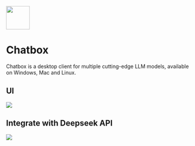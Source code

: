 <img src="https://github.com/deepseek-ai/awesome-deepseek-integration/assets/13600976/224d547a-6fbc-47c8-859f-aa14813e2b0f" width="64" height="auto" /> 

# Chatbox 



Chatbox is a desktop client for multiple cutting-edge LLM models, available on Windows, Mac and Linux.

## UI

<img src="https://github.com/deepseek-ai/awesome-deepseek-integration/assets/13600976/cf5ebfd6-1e4d-478f-81fa-8d68d25b7414" />

## Integrate with Deepseek API

<img src="https://github.com/deepseek-ai/awesome-deepseek-integration/assets/13600976/926a87dc-ba2c-4929-9310-c4f1a18c0ce3" />
